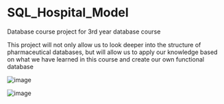 # SQL_Hospital_Model
Database course project for 3rd year database course

 This project will not only allow us to look deeper into the structure of pharmaceutical databases, but will allow us to apply our knowledge based on what we have learned in this course and create our own functional database

![image](https://user-images.githubusercontent.com/56001475/194424552-3ca32f9e-258d-41a3-94f5-b2d74393eedc.png)

![image](https://user-images.githubusercontent.com/56001475/194424698-341d01bf-5590-4ef0-a9bb-d9b161b32f6d.png)

